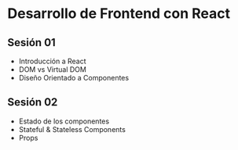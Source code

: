# Desarrollo de Frontend con React

## Sesión 01

* Introducción a React
* DOM vs Virtual DOM
* Diseño Orientado a Componentes

## Sesión 02

* Estado de los componentes
* Stateful & Stateless Components
* Props